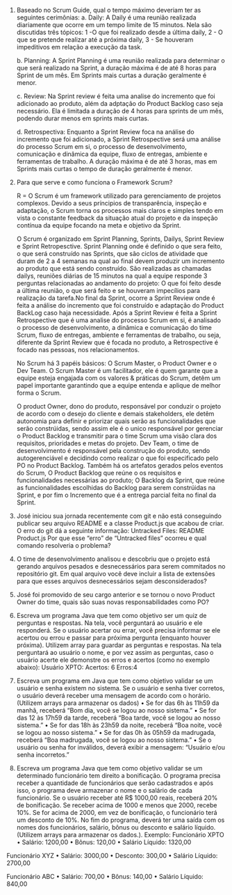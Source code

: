 1. Baseado no Scrum Guide, qual o tempo máximo deveriam ter as seguintes
cerimônias:
	a. Daily:
		A Daily é uma reunião realizada diariamente que ocorre em um tempo limite de 15 minutos. Nela são discutidas três tópicos: 1 -O que foi realizado desde a última daily, 2 - O que se pretende realizar até a próxima daily, 3 - Se houveram impeditivos em relação a execução da task.

	b. Planning:
		A Sprint Planning é uma reunião realizada para determinar o que será realizado na Sprint, a duração máxima é de até 8 horas para Sprint de um mês. Em Sprints mais curtas a duração geralmente é menor.

	c. Review:
		Na Sprint review é feita uma analise do incremento que foi adicionado ao produto, além da adptação do Product Backlog caso seja necessário. Ela é limitada a duração de 4 horas para sprints de um mês, podendo durar menos em sprints mais curtas.

	d. Retrospectiva:
		Enquanto a Sprint Review foca na análise do incremento que foi adicionado, a Sprint Retrospective será uma análise do processo Scrum em si, o processo de desenvolvimento, comunicação e dinâmica da equipe, fluxo de entregas, ambiente e ferramentas de trabalho. A duração máxima é de até 3 horas, mas em Sprints mais curtas o tempo de duração geralmente é menor.

2. Para que serve e como funciona o Framework Scrum?

	R = O Scrum é um framework utilizado para gerenciamento de projetos complexos. Devido a seus príncipios de transparência, inspeção e adaptação, o Scrum torna os processos mais claros e simples tendo em vista o constante feedback da situação atual do projeto e da inspeção contínua  da equipe focando na meta e objetivo da Sprint. 

	O Scrum é organizado em Sprint Planning, Sprints, Dailys, Sprint Review e Sprint Retropesctive. Sprint Planning onde é definido o que sera feito, o que será construído nas Sprints, que são ciclos de atividade que duram de 2 a 4 semanas na qual ao final devem produzir um incremento ao produto que está sendo construído. São realizadas as chamadas dailys, reuniões diárias de 15 minutos na qual a equipe responde 3 perguntas relacionadas ao andamento do projeto: O que foi feito desde a última reunião, o que será feito e se houveram impecílios para realização da tarefa.No final da Sprint, ocorre a Sprint Review onde é feita a análise do incremento que foi construído e adaptação do Product BackLog caso haja necessidade. Após a Sprint Review é feita a Sprint Retrospective que é uma analise do processo Scrum em si, é analisado o processo de desenvolvimento, a dinâmica e comunicação do time Scrum, fluxo de entregas, ambiente e ferramentas de trabalho, ou seja, diferente da Sprint Review que é focada no produto, a Retrospective é focado nas pessoas, nos relacionamentos. 

	No Scrum há 3 papéis básicos: O Scrum Master, o Product Owner e o Dev Team.
	O Scrum Master é um facilitador, ele é quem garante que a equipe esteja engajada com os valores & práticas do Scrum, detêm um papel importante garantindo que a equipe entenda e aplique de melhor forma o Scrum. 

	O product Owner, dono do produto, responsável por conduzir o projeto de acordo com o desejo do cliente e demais stakeholders, ele detêm autonomia para definir e priorizar quais serão as funcionalidades que serão constrúidas, sendo assim ele é o unico responsável por gerenciar o Product Backlog  e transmitir para o time Scrum uma visão clara dos requisitos, prioridades e metas do projeto. 
	Dev Team, o time de desenvolvimento é responsável pela construção do produto, sendo autogerenciável e decidindo como realizar o que foi especificado pelo PO no Product Backlog.
	Também há os artefatos gerados pelos eventos do Scrum, O Product Backlog que reúne o os requisitos e funcionalidades necessárias ao produto; O Backlog da Sprint, que reúne as funcionalidades escolhidas do Backlog para serem constrúidas na Sprint, e por fim o Incremento que é a entrega parcial feita no final da Sprint.

3. José iniciou sua jornada recentemente com git e não está conseguindo
publicar seu arquivo README e a classe Product.js que acabou de criar. O
erro do git dá a seguinte informação:
		Untracked Files:
		README
		Product.js
Por que esse “erro” de “Untracked files” ocorreu e qual comando resolveria
o problema?


4. O time de desenvolvimento analisou e descobriu que o projeto está gerando
arquivos pesados e desnecessários para serem commitados no repositório
git. Em qual arquivo você deve incluir a lista de extensões para que esses
arquivos desnecessários sejam desconsiderados?


5. José foi promovido de seu cargo anterior e se tornou o novo Product Owner
do time, quais são suas novas responsabilidades como PO?

6. Escreva um programa Java que tem como objetivo ser um quiz de
perguntas e respostas. Na tela, você perguntará ao usuário e ele
responderá. Se o usuário acertar ou errar, você precisa informar se ele
acertou ou errou e passar para próxima pergunta (enquanto houver
próxima). Utilizem array para guardar as perguntas e respostas. Na tela
perguntará ao usuário o nome, e por vez assim as perguntas, caso o
usuário acerte ele demonstre os erros e acertos (como no exemplo abaixo):
Usuário XPTO:
Acertos: 6
Erros:4

7. Escreva um programa em Java que tem como objetivo validar se um
usuário e senha existem no sistema. Se o usuário e senha tiver corretos, o
usuário deverá receber uma mensagem de acordo com o horário. (Utilizem
arrays para armazenar os dados)
• Se for das 6h às 11h59 da manhã, receberá “Bom dia, você se
logou ao nosso sistema.”
• Se for das 12 às 17h59 da tarde, receberá “Boa tarde, você se
logou ao nosso sistema.”
• Se for das 18h às 23h59 da noite, receberá “Boa noite, você se
logou ao nosso sistema.”
• Se for das 0h às 05h59 da madrugada, receberá “Boa madrugada,
você se logou ao nosso sistema.”
• Se o usuário ou senha for inválidos, deverá exibir a mensagem:
“Usuário e/ou senha incorretos.”


8. Escreva um programa Java que tem como objetivo validar se um
determinado funcionário tem direito a bonificação. O programa precisa
receber a quantidade de funcionários que serão cadastrados e após isso, o
programa deve armazenar o nome e o salário de cada funcionário. Se o
usuário receber até R$ 1000,00 reais, receberá 20% de bonificação. Se
receber acima de 1000 e menos que 2000, recebe 10%. Se for acima de
2000, em vez de bonificação, o funcionário terá um desconto de 10%. No
fim do programa, deverá ter uma saída com os nomes dos funcionários,
salário, bônus ou desconto e salário líquido. (Utilizem arrays para
armazenar os dados.).
Exemplo:
Funcionário XPTO
• Salário: 1200,00
• Bônus: 120,00
• Salário Líquido: 1320,00

Funcionário XYZ
• Salário: 3000,00
• Desconto: 300,00
• Salário Líquido: 2700,00

Funcionário ABC
• Salário: 700,00
• Bônus: 140,00
• Salário Líquido: 840,00

